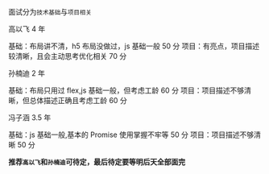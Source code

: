 面试分为`技术基础`与`项目相关`

高以飞 4 年

基础：布局讲不清，h5 布局没做过，js 基础一般 50 分
项目：有亮点，项目描述较清晰，且会主动思考优化相关 70 分

孙楠迪 2 年

基础：布局只用过 flex,js 基础一般，但考虑工龄 60 分
项目：项目描述不够清晰，但总体描述正确且考虑工龄 60 分

冯子涵 3.5 年

基础：js 基础一般,基本的 Promise 使用掌握不牢等 50 分
项目：项目描述不够清晰 50 分

**推荐`高以飞`和`孙楠迪`可待定，最后待定要等明后天全部面完**
